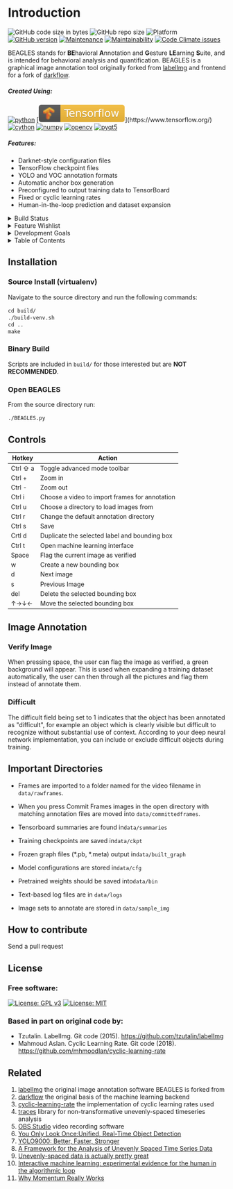 
# Introduction 

![GitHub code size in bytes](https://img.shields.io/github/languages/code-size/rjdbcm/BEAGLES) ![GitHub repo size](https://img.shields.io/github/repo-size/rjdbcm/BEAGLES) ![Platform](https://img.shields.io/badge/Platform-osx%20%7C%20linux-blue) [![GitHub version](https://badge.fury.io/gh/rjdbcm%2FBEAGLES.svg)](https://badge.fury.io/gh/rjdbcm%2FBEAGLES) [![Maintenance](https://img.shields.io/badge/Maintained%3F-yes-green.svg)](https://GitHub.com/rjdbcm/BEAGLES/graphs/commit-activity) [![Maintainability](https://api.codeclimate.com/v1/badges/9899a9bd3cdfadaee972/maintainability)](https://codeclimate.com/github/rjdbcm/BEAGLES/maintainability) [![Code Climate issues](https://img.shields.io/codeclimate/issues/rjdbcm/BEAGLES)](https://codeclimate.com/github/rjdbcm/BEAGLES/issues)

BEAGLES stands for **BE**havioral **A**nnotation and **G**esture **LE**arning **S**uite, and is intended for behavioral analysis and quantification. BEAGLES is a graphical image annotation 
tool originally forked from [labelImg](https://github.com/tzutalin/labelImg) and frontend for a fork of 
[darkflow](https://github.com/thtrieu/darkflow). 

##### Created Using:

[![python](https://img.shields.io/badge/python-3.6%20|%203.7-blue.svg)](https://www.python.org/downloads/release/python-360/)
[![tensorflow](https://raw.githubusercontent.com/aleen42/badges/master/src/tensorflow.svg?)](https://www.tensorflow.org/)
[![cython](https://img.shields.io/badge/Cython-0.29.6-%23646464)](https://cython.org)
[![numpy](https://img.shields.io/badge/NumPy-1.18-013243)](https://numpy.org/)
[![opencv](https://img.shields.io/badge/OpenCV-4.0-%233a6aeb)](https://opencv.org/)
[![pyqt5](https://img.shields.io/badge/PyQt-5.12-41cd52.svg)](https://pypi.org/project/PyQt5/)

##### Features:

- Darknet-style configuration files 
- TensorFlow checkpoint files
- YOLO and VOC annotation formats
- Automatic anchor box generation
- Preconfigured to output training data to TensorBoard
- Fixed or cyclic learning rates 
- Human-in-the-loop prediction and dataset expansion

<details>
  <summary>Build Status</summary>

|  Branch  |                     Status                     |
|:---------:|:------------------------------------------------:|
| master   |[![codecov](https://codecov.io/gh/rjdbcm/BEAGLES/branch/master/graph/badge.svg)](https://codecov.io/gh/rjdbcm/BEAGLES)[![Build Status](https://travis-ci.org/rjdbcm/BEAGLES.svg?branch=master)](https://travis-ci.org/rjdbcm/BEAGLES)
| dev      |[![codecov](https://codecov.io/gh/rjdbcm/BEAGLES/branch/dev/graph/badge.svg)](https://codecov.io/gh/rjdbcm/BEAGLES)[![Build Status](https://travis-ci.org/rjdbcm/BEAGLES.svg?branch=dev)](https://travis-ci.org/rjdbcm/BEAGLES)

</details>

<details>
  <summary>Feature Wishlist</summary>

- YOLOv3 detection
- Automatic [hyperparameter tuning](https://github.com/autonomio/talos#Talos) using talos

</details>

<details>
  <summary>Development Goals</summary>

- Code coverage of \>60% (*in progress*)
- Improve maintainability to A rating (*in progress*)
- [OBS Studio](https://github.com/obsproject/obs-studio) utility for USB camera arrays (*in progress*)
- Statistical report generation using [traces](https://github.com/datascopeanalytics/traces) (*in progress*)
- TensorFlow 2 native code (*separate development branch created*)

</details>

<details>
  <summary>Table of Contents</summary>

* [Installation](#installation)
    * [Source Install](#source-install-virtualenv)
    * [Binary Build](#binary-build)
    * [Open BEAGLES](#open-BEAGLES)
* [Controls](#controls)
* [Image Annotation](#image-annotation)
    * [Verify Image](#verify-image)
    * [Difficult](#difficult)
* [Important Directories](#important-directories)
* [How to Contribute](#how-to-contribute)
* [License](#license)
* [Related](#related)

</details>

## Installation

### Source Install (virtualenv)

Navigate to the source directory and run the following commands:

```
cd build/
./build-venv.sh
cd ..
make
```

### Binary Build

Scripts are included in `build/` for those interested but are **NOT** **RECOMMENDED**.

### Open BEAGLES
From the source directory run:
```
./BEAGLES.py
```

## Controls
|  Hotkey  |                     Action                     |
|----------|------------------------------------------------|
| Ctrl ⇧ a | Toggle advanced mode toolbar                   |
| Ctrl +   | Zoom in                                        |
| Ctrl -   | Zoom out                                       |
| Ctrl i   | Choose a video to import frames for annotation |
| Ctrl u   | Choose a directory to load images from         |
| Ctrl r   | Change the default annotation directory        |
| Ctrl s   | Save                                           |
| Crtl d   | Duplicate the selected label and bounding box  |
| Ctrl t   | Open machine learning interface                |
| Space    | Flag the current image as verified             |
| w        | Create a new bounding box                      |
| d        | Next image                                     |
| s        | Previous Image                                 |
| del      | Delete the selected bounding box               |
| ↑→↓←     | Move the selected bounding box                 |

## Image Annotation
### Verify Image

When pressing space, the user can flag the image as verified, a green background will appear.
This is used when expanding a training dataset automatically, the user can then through all the pictures and flag them instead of annotate them.

### Difficult

The difficult field being set to 1 indicates that the object has been annotated as "difficult", for example an object which is clearly visible but difficult to recognize without substantial use of context.
According to your deep neural network implementation, you can include or exclude difficult objects during training.

## Important Directories
* Frames are imported to a folder named for the video filename in ```data/rawframes```.

* When you press Commit Frames images in the open directory with matching annotation files are moved into ```data/committedframes```.

* Tensorboard summaries are found in```data/summaries```

* Training checkpoints are saved in```data/ckpt```

* Frozen graph files (*.pb, *.meta) output in```data/built_graph```

* Model configurations are stored in```data/cfg```

* Pretrained weights should be saved into```data/bin```

* Text-based log files are in ```data/logs```

* Image sets to annotate are stored in ```data/sample_img```


## How to contribute

Send a pull request

## License

### Free software:
[![License: GPL v3](https://img.shields.io/badge/License-GPLv3-blue.svg)](https://www.gnu.org/licenses/gpl-3.0)
[![License: MIT](https://img.shields.io/badge/License-MIT-yellow.svg)](https://github.com/rjdbcm/slgrSuite/blob/master/NOTICE)

### Based in part on original code by: 
- Tzutalin. LabelImg. Git code (2015). https://github.com/tzutalin/labelImg
- Mahmoud Aslan. Cyclic Learning Rate. Git code (2018). https://github.com/mhmoodlan/cyclic-learning-rate


## Related

1. [labelImg](https://github.com/tzutalin/labelImg) the original image annotation software BEAGLES is forked from
2. [darkflow](https://github.com/thtrieu/darkflow) the original basis of the machine learning backend
3. [cyclic-learning-rate](https://github.com/mhmoodlan/cyclic-learning-rate) the implementation of cyclic learning rates used
4. [traces](https://github.com/datascopeanalytics/traces) library for non-transformative unevenly-spaced timeseries analysis
5. [OBS Studio](https://github.com/obsproject/obs-studio) video recording software
6. [You Only Look Once:Unified, Real-Time Object Detection](https://pjreddie.com/media/files/papers/yolo_1.pdf)
7. [YOLO9000: Better, Faster, Stronger](https://pjreddie.com/media/files/papers/YOLO9000.pdf)
8. [A Framework for the Analysis of Unevenly Spaced Time Series Data](http://www.eckner.com/papers/unevenly_spaced_time_series_analysis.pdf)
9. [Unevenly-spaced data is actually pretty great](https://datascopeanalytics.com/blog/unevenly-spaced-time-series/) 
10. [Interactive machine learning: experimental evidence for the human in the algorithmic loop](https://link.springer.com/content/pdf/10.1007/s10489-018-1361-5.pdf)
11. [Why Momentum Really Works](https://distill.pub/2017/momentum/)

